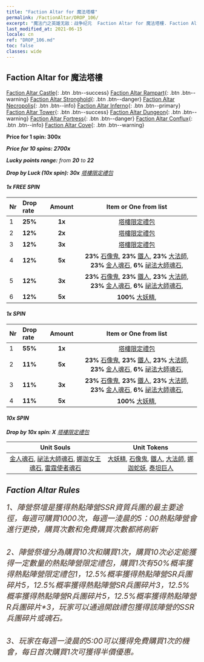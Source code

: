 ```yaml
---
title: "Faction Altar for 魔法塔樓"
permalink: /FactionAltar/DROP_106/
excerpt: "魔法门之英雄无敌：战争纪元  Faction Altar for 魔法塔樓. Faction Altar is the primary method for obtaining SSR units from the popular faction. Limited to 1,000 purchases each week. The popular faction changes at 05:00 every Monday. Purchase attempts and free purchase attempts will also reset then."
last_modified_at: 2021-06-15
locale: cn
ref: "DROP_106.md"
toc: false
classes: wide
---
```


##  Faction Altar for **魔法塔樓**

  [Faction Altar Castle](/cn/FactionAltar/DROP_101/){: .btn .btn--success} [Faction Altar Rampart](/cn/FactionAltar/DROP_102/){: .btn .btn--warning} [Faction Altar Stronghold](/cn/FactionAltar/DROP_103/){: .btn .btn--danger} [Faction Altar Necropolis](/cn/FactionAltar/DROP_104/){: .btn .btn--info} [Faction Altar Inferno](/cn/FactionAltar/DROP_105/){: .btn .btn--primary} [Faction Altar Tower](/cn/FactionAltar/DROP_106/){: .btn .btn--success} [Faction Altar Dungeon](/cn/FactionAltar/DROP_107/){: .btn .btn--warning} [Faction Altar Fortress](/cn/FactionAltar/DROP_108/){: .btn .btn--danger} [Faction Altar Conflux](/cn/FactionAltar/DROP_109/){: .btn .btn--info} [Faction Altar Cove](/cn/FactionAltar/DROP_112/){: .btn .btn--warning} 

  **Price for 1 spin: 300x** <i class="fas fa-gem"/>

  **Price for 10 spins: 2700x** <i class="fas fa-gem"/>

  **Lucky points range:** from **20** to **22**

  **Drop by Luck (10x spin): 30x** [塔樓限定禮包](/cn/Items/con_2110/)

####  1x FREE SPIN 

  |    Nr    |  Drop rate  |  Amount   |   Item or One from list  |
  |:---------|:------------|:---------:|:------------------------:|
  | 1 | **25%** | **1x** | [塔樓限定禮包](/cn/Items/con_2110/) |
  | 2 | **12%** | **2x** | [塔樓限定禮包](/cn/Items/con_2110/) |
  | 3 | **12%** | **3x** | [塔樓限定禮包](/cn/Items/con_2110/) |
  | 4 | **12%** | **5x** |  **23%** [石像鬼](/cn/Items/unt_236/),  **23%** [鐵人](/cn/Items/unt_237/),  **23%** [大法師](/cn/Items/unt_238/),  **23%** [金人魂石](/cn/Items/unt_322/),  **6%** [祕法大師魂石](/cn/Items/unt_323/),  |
  | 5 | **12%** | **3x** |  **23%** [石像鬼](/cn/Items/unt_236/),  **23%** [鐵人](/cn/Items/unt_237/),  **23%** [大法師](/cn/Items/unt_238/),  **23%** [金人魂石](/cn/Items/unt_322/),  **6%** [祕法大師魂石](/cn/Items/unt_323/),  |
  | 6 | **12%** | **5x** |  **100%** [大妖精](/cn/Items/unt_235/),  |


####  1x SPIN 

  |    Nr    |  Drop rate  |  Amount   |   Item or One from list  |
  |:---------|:------------|:---------:|:------------------------:|
  | 1 | **55%** | **1x** | [塔樓限定禮包](/cn/Items/con_2110/) |
  | 2 | **11%** | **5x** |  **23%** [石像鬼](/cn/Items/unt_236/),  **23%** [鐵人](/cn/Items/unt_237/),  **23%** [大法師](/cn/Items/unt_238/),  **23%** [金人魂石](/cn/Items/unt_322/),  **6%** [祕法大師魂石](/cn/Items/unt_323/),  |
  | 3 | **11%** | **3x** |  **23%** [石像鬼](/cn/Items/unt_236/),  **23%** [鐵人](/cn/Items/unt_237/),  **23%** [大法師](/cn/Items/unt_238/),  **23%** [金人魂石](/cn/Items/unt_322/),  **6%** [祕法大師魂石](/cn/Items/unt_323/),  |
  | 4 | **11%** | **5x** |  **100%** [大妖精](/cn/Items/unt_235/),  |


####  10x SPIN 

  **Drop by 10x spin: X** [塔樓限定禮包](/cn/Items/con_2110/)

  |    Unit Souls    |  Unit Tokens  |
  |:----------------:|:-------------:|
  | [金人魂石](/cn/Items/unt_322/), [祕法大師魂石](/cn/Items/unt_323/), [娜迦女王魂石](/cn/Items/unt_325/), [雷霆使者魂石](/cn/Items/unt_326/) | [大妖精](/cn/Items/unt_235/), [石像鬼](/cn/Items/unt_236/), [鐵人](/cn/Items/unt_237/), [大法師](/cn/Items/unt_238/), [娜迦蛇妖](/cn/Items/unt_240/), [泰坦巨人](/cn/Items/unt_241/) |



## Faction Altar Rules

  <span style="color: #3c2a1e;font-size:20px">1、陣營祭壇是獲得熱點陣營SSR資質兵團的最主要途徑，每週可購買1000次，每週一淩晨的5：00熱點陣營會進行更換，購買次數和免費購買次數都將刷新</span><br/>

<br/>  <span style="color: #3c2a1e;font-size:20px">2、陣營祭壇分為購買10次和購買1次，購買10次必定能獲得一定數量的熱點陣營限定禮包，購買1次有50%概率獲得熱點陣營限定禮包*1，12.5%概率獲得熱點陣營SR兵團碎片*5，12.5%概率獲得熱點陣營SR兵團碎片*3，12.5%概率獲得熱點陣營R兵團碎片*5，12.5%概率獲得熱點陣營R兵團碎片*3，玩家可以通過開啟禮包獲得該陣營的SSR兵團碎片或魂石。</span>

<br/>  <span style="color: #3c2a1e;font-size:20px">3、玩家在每週一淩晨的5:00可以獲得免費購買1次的機會，每日首次購買1次可獲得半價優惠。</span><br/>

<br/>